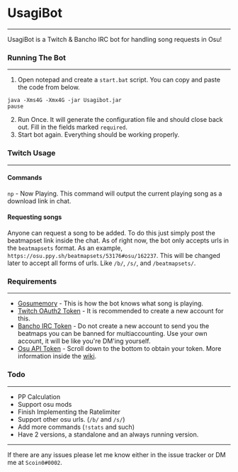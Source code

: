 # UsagiBot

---

UsagiBot is a Twitch & Bancho IRC bot for handling song requests in Osu!

### Running The Bot

---

1. Open notepad and create a `start.bat` script. You can copy and paste the code from below.
```
java -Xms4G -Xmx4G -jar Usagibot.jar
pause
```
2. Run Once. It will generate the configuration file and should close back out. Fill in the fields marked `required`.
3. Start bot again. Everything should be working properly.

### Twitch Usage

---
#### Commands

`np` - Now Playing. This command will output the current playing song as a download link in chat.

#### Requesting songs
Anyone can request a song to be added. To do this just simply post the beatmapset link inside the chat.
As of right now, the bot only accepts urls in the `beatmapsets` format. As an example,
`https://osu.ppy.sh/beatmapsets/53176#osu/162237`. This will be changed later to accept all forms of urls.
Like `/b/`, `/s/`, and `/beatmapsets/`.

### Requirements

---

* [Gosumemory](https://github.com/l3lackShark/gosumemory) - This is how the bot knows what song is playing.
* [Twitch OAuth2 Token](https://twitchapps.com/tmi/) - It is recommended to create a new account for this.
* [Bancho IRC Token](https://osu.ppy.sh/p/irc) - Do not create a new account to send you the beatmaps you can be banned for multiaccounting. Use your own account, it will be like you're DM'ing yourself.
* [Osu API Token](https://osu.ppy.sh/home/account/edit) - Scroll down to the bottom to obtain your token. More information inside the [wiki](https://github.com/Scoin0/UsagiBot/wiki/Configuration).


### Todo 

---

* PP Calculation
* Support osu mods
* Finish Implementing the Ratelimiter
* Support other osu urls. (`/b/` and `/s/`)
* Add more commands (`!stats` and such)
* Have 2 versions, a standalone and an always running version.

---
If there are any issues please let me know either in the issue tracker or DM me at `Scoin0#0002`.